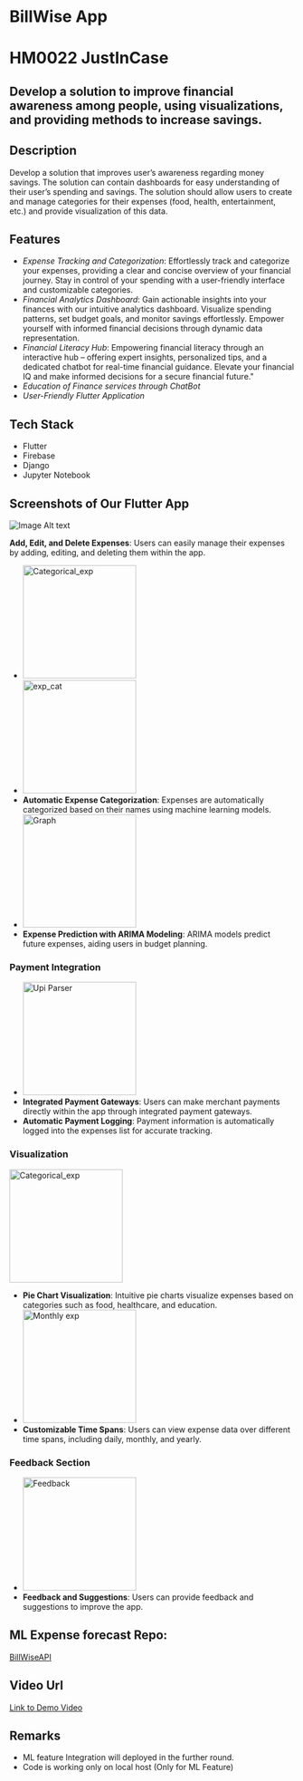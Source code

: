 # BillWise App

# HM0022 JustInCase

## Develop a solution to improve financial awareness among people, using visualizations, and providing methods to increase savings.

## Description
Develop a solution that improves user’s awareness regarding money savings. The solution can contain
dashboards for easy understanding of their user’s spending and savings. The solution should allow
users to create and manage categories for their expenses (food, health, entertainment, etc.) and
provide visualization of this data.

## Features
- *Expense Tracking and Categorization*: Effortlessly track and categorize your expenses, providing a clear and concise overview of your financial journey. Stay in control of your spending with a user-friendly interface and customizable categories.
- *Financial Analytics Dashboard*: Gain actionable insights into your finances with our intuitive analytics dashboard. Visualize spending patterns, set budget goals, and monitor savings effortlessly. Empower yourself with informed financial decisions through dynamic data representation.
- *Financial Literacy Hub*: Empowering financial literacy through an interactive hub – offering expert insights, personalized tips, and a dedicated chatbot for real-time financial guidance. Elevate your financial IQ and make informed decisions for a secure financial future."
- *Education of Finance services through ChatBot*
- *User-Friendly Flutter Application*

## Tech Stack
- Flutter
- Firebase
- Django
- Jupyter Notebook

## Screenshots of Our Flutter App
![Image Alt text](data-image/screentwo.png "Optional title")  

**Add, Edit, and Delete Expenses**: Users can easily manage their expenses by adding, editing, and deleting them within the app.
- <img src="https://drive.google.com/uc?export=view&id=1rPLiJY24GSnj2QvyqlME4ImB8uYK4Kn9" alt="Categorical_exp" width="200">
- <img src="https://drive.google.com/uc?export=view&id=1TweW3ym7hfQphp-kwLPCGajfhVVNTC4U" alt="exp_cat" width="200">
- **Automatic Expense Categorization**: Expenses are automatically categorized based on their names using machine learning models.
- <img src="https://drive.google.com/uc?export=view&id=1Z1LayA3W7-Rqh5MERSmqO-S2FgP7s4hn" alt="Graph" width="200">
- **Expense Prediction with ARIMA Modeling**: ARIMA models predict future expenses, aiding users in budget planning.

### Payment Integration
- <img src="https://drive.google.com/uc?export=view&id=1wCR-7OeIMG2bkvwmgYdM1K3m8Wnj5v4y" alt="Upi Parser" width="200">
- **Integrated Payment Gateways**: Users can make merchant payments directly within the app through integrated payment gateways.
- **Automatic Payment Logging**: Payment information is automatically logged into the expenses list for accurate tracking.

### Visualization
<img src="https://drive.google.com/uc?export=view&id=1rPLiJY24GSnj2QvyqlME4ImB8uYK4Kn9" alt="Categorical_exp" width="200">

- **Pie Chart Visualization**: Intuitive pie charts visualize expenses based on categories such as food, healthcare, and education.
- <img src="https://drive.google.com/uc?export=view&id=1Pihj_Hbcxmey7_n5HL5ARy6DdWtnA2w1" alt="Monthly exp" width="200">
- **Customizable Time Spans**: Users can view expense data over different time spans, including daily, monthly, and yearly.

### Feedback Section
- <img src="https://drive.google.com/uc?export=view&id=1Rc-vp3-32jvVIY-9fTxw8wbrcVVu6vdn" alt="Feedback" width="200">
- **Feedback and Suggestions**: Users can provide feedback and suggestions to improve the app.


## ML Expense forecast Repo: 
[BillWiseAPI](https://github.com/ChetanIND/justincaseApi)

## Video Url
[Link to Demo Video](https://drive.google.com/drive/folders/1jO5_o4o_1UCiCiLQuMnJLvqhgAb4F26K)

## Remarks
- ML feature Integration will deployed in the further round.
- Code is working only on local host (Only for ML Feature)
